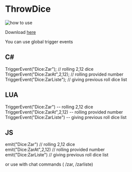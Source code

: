 # ThrowDice
![how to use](https://github.com/vnoisy/ThrowDice/blob/master/zar.gif)
<p>Download <a href="https://github.com/vnoisy/ThrowDice/releases/download/0.1/dice.rar">here</a></p>
You can use global trigger events<br>
<h2>C#</h2>
TriggerEvent("Dice:Zar"); // rolling 2,12 dice<br/>
TriggerEvent("Dice:ZarAt",2,12); // rolling provided number<br/>
TriggerEvent("Dice:ZarListe"); // giving previous roll dice list<br/>
  
<h2>LUA</h2>
TriggerEvent("Dice:Zar") -- rolling 2,12 dice<br/>
TriggerEvent("Dice:ZarAt",2,12) -- rolling provided number<br/>
TriggerEvent("Dice:ZarListe") -- giving previous roll dice list  <br/>
  
<h2>JS</h2>
emit("Dice:Zar") // rolling 2,12 dice<br/>
emit("Dice:ZarAt",2,12) // rolling provided number<br/>
emit("Dice:ZarListe") // giving previous roll dice list<br/>
  
or use with chat commands ( /zar, /zarliste)
